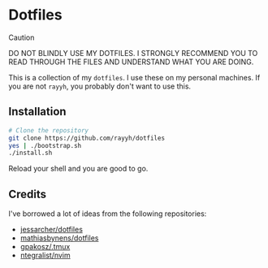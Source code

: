 # Dotfiles

> [!CAUTION]
> DO NOT BLINDLY USE MY DOTFILES. I STRONGLY RECOMMEND YOU TO READ THROUGH THE FILES AND UNDERSTAND WHAT YOU ARE DOING.

This is a collection of my `dotfiles`. I use these on my personal machines. If you are not `rayyh`, you probably don't want to use this.

## Installation

```bash
# Clone the repository
git clone https://github.com/rayyh/dotfiles
yes | ./bootstrap.sh
./install.sh
```

Reload your shell and you are good to go.

## Credits

I've borrowed a lot of ideas from the following repositories:

- [jessarcher/dotfiles](https://github.com/jessarcher/dotfiles)
- [mathiasbynens/dotfiles](https://github.com/mathiasbynens/dotfiles)
- [gpakosz/.tmux](https://github.com/gpakosz/.tmux)
- [ntegralist/nvim](https://github.com/Integralist/nvim)
